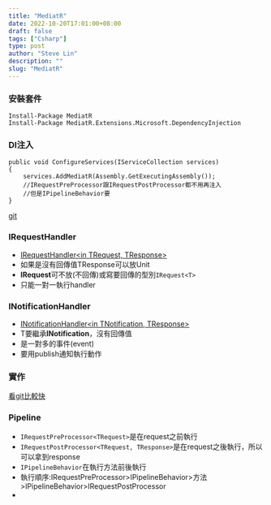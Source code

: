 ```yaml
---
title: "MediatR"
date: 2022-10-20T17:01:00+08:00
draft: false
tags: ["Csharp"]
type: post
author: "Steve Lin"
description: ""
slug: "MediatR"
---
```


### 安裝套件
```
Install-Package MediatR
Install-Package MediatR.Extensions.Microsoft.DependencyInjection
```
### DI注入
```
public void ConfigureServices(IServiceCollection services)
{
    services.AddMediatR(Assembly.GetExecutingAssembly());
    //IRequestPreProcessor跟IRequestPostProcessor都不用再注入
    //但是IPipelineBehavior要
}
```
[git](https://github.com/jbogard/MediatR/tree/master/src/MediatR)
### IRequestHandler
- [IRequestHandler<in TRequest, TResponse>](https://github.com/jbogard/MediatR/blob/master/src/MediatR/IRequestHandler.cs)
- 如果是沒有回傳值TResponse可以放Unit
- **IRequest**可不放(不回傳)或寫要回傳的型別`IRequest<T>`
- 只能一對一執行handler



### INotificationHandler
- [INotificationHandler<in TNotification, TResponse>](https://github.com/jbogard/MediatR/blob/master/src/MediatR/INotificationHandler.cs)
- T要繼承**INotification**，沒有回傳值
- 是一對多的事件(event)
- 要用publish通知執行動作

### 實作
[看git比較快](https://github.com/shadow061103/MediatRSample)

### Pipeline
- `IRequestPreProcessor<TRequest>`是在request之前執行
- `IRequestPostProcessor<TRequest, TResponse>`是在request之後執行，所以可以拿到response
- `IPipelineBehavior`在執行方法前後執行
- 執行順序:IRequestPreProcessor>IPipelineBehavior>方法>IPipelineBehavior>IRequestPostProcessor
- 
